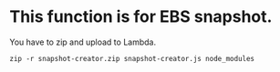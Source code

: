 # This function is for EBS snapshot.

You have to zip and upload to Lambda.

```
zip -r snapshot-creator.zip snapshot-creator.js node_modules
```

